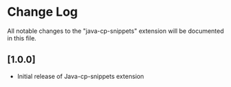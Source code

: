 # Change Log

All notable changes to the "java-cp-snippets" extension will be documented in this file.

## [1.0.0]

- Initial release of Java-cp-snippets extension